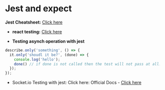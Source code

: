 # Jest and expect

**Jest Cheatsheet:** [Click here](https://devhints.io/jest)

- **react testing:** [Click here](https://github.com/sahilrajput03/learn-react/tree/main/jest-testing)

- **Testing asynch operation with jest**

```js
describe.only('something', () => {
  it.only('shoudl it be?', (done) => {
    console.log('hello');
    done() // if done is not called then the test will not pass at all. In fact the setTimeout warning is thrown.
  });
});
```

- Socket.io Testing with jest:  Click here: Official Docs - [Click here](https://socket.io/docs/v4/testing/)
